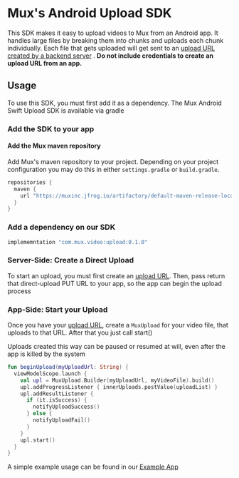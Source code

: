# Mux's Android Upload SDK

This SDK makes it easy to upload videos to Mux from an Android app. It handles large files by
breaking them into chunks and uploads each chunk individually. Each file that gets uploaded will get
sent to
an [upload URL created by a backend server](https://docs.mux.com/guides/video/upload-files-directly)
. **Do not include credentials to create an upload URL from an app.**

## Usage

To use this SDK, you must first add it as a dependency. The Mux Android Swift Upload SDK is
available via gradle

### Add the SDK to your app

#### Add the Mux maven repository

Add Mux's maven repository to your project. Depending on your project configuration you may do this
in either `settings.gradle` or `build.gradle`.

```groovy
repositories {
  maven {
    url "https://muxinc.jfrog.io/artifactory/default-maven-release-local"
  }
}
```

### Add a dependency on our SDK

```groovy
implememntation "com.mux.video:upload:0.1.0"
```

### Server-Side: Create a Direct Upload

To start an upload, you must first create
an [upload URL](https://docs.mux.com/guides/video/upload-files-directly). Then, pass return that
direct-upload PUT URL to your app, so the app can begin the upload process

### App-Side: Start your Upload

Once you have your [upload URL](https://docs.mux.com/guides/video/upload-files-directly), create
a `MuxUpload` for your video file, that uploads to that URL. After that you just call start()

Uploads created this way can be paused or resumed at will, even after the app is killed by the
system

```kotlin
fun beginUpload(myUploadUrl: String) {
  viewModelScope.launch {
    val upl = MuxUpload.Builder(myUploadUrl, myVideoFile).build()
    upl.addProgressListener { innerUploads.postValue(uploadList) }
    upl.addResultListener {
      if (it.isSuccess) {
        notifyUploadSuccess()
      } else {
        notifyUploadFail()
      }
    }
    upl.start()
  }
}
```

A simple example usage can be found in our [Example App](app/)
